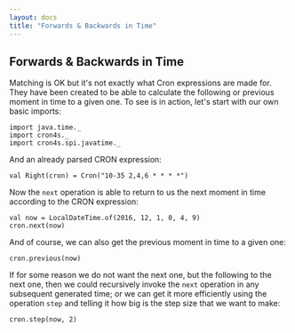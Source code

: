 ```yaml
---
layout: docs
title: "Forwards & Backwards in Time"
---
```


## Forwards & Backwards in Time

Matching is OK but it's not exactly what Cron expressions are made for. They have
been created to be able to calculate the following or previous moment in time to
a given one. To see is in action, let's start with our own basic imports:

```tut:silent
import java.time._
import cron4s._
import cron4s.spi.javatime._
```

And an already parsed CRON expression:

```tut
val Right(cron) = Cron("10-35 2,4,6 * * * *")
```

Now the `next` operation is able to return to us the next moment in time according
to the CRON expression:

```tut
val now = LocalDateTime.of(2016, 12, 1, 0, 4, 9)
cron.next(now)
```

And of course, we can also get the previous moment in time to a given one:

```tut
cron.previous(now)
```

If for some reason we do not want the next one, but the following to the next one,
then we could recursively invoke the `next` operation in any subsequent generated
time; or we can get it more efficiently using the operation `step` and telling it
how big is the step size that we want to make:

```tut
cron.step(now, 2)
```